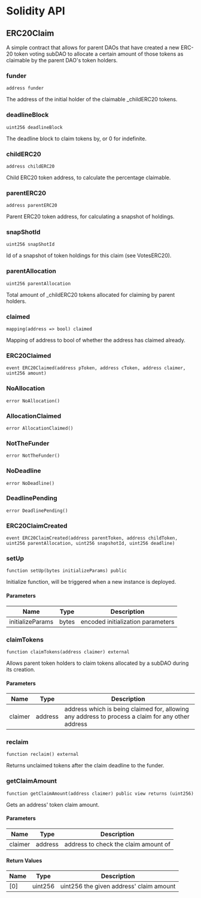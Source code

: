 # Solidity API

## ERC20Claim

A simple contract that allows for parent DAOs that have created a new ERC-20 
token voting subDAO to allocate a certain amount of those tokens as claimable 
by the parent DAO's token holders.

### funder

```solidity
address funder
```

The address of the initial holder of the claimable _childERC20 tokens.

### deadlineBlock

```solidity
uint256 deadlineBlock
```

The deadline block to claim tokens by, or 0 for indefinite.

### childERC20

```solidity
address childERC20
```

Child ERC20 token address, to calculate the percentage claimable.

### parentERC20

```solidity
address parentERC20
```

Parent ERC20 token address, for calculating a snapshot of holdings.

### snapShotId

```solidity
uint256 snapShotId
```

Id of a snapshot of token holdings for this claim (see VotesERC20).

### parentAllocation

```solidity
uint256 parentAllocation
```

Total amount of _childERC20 tokens allocated for claiming by parent holders.

### claimed

```solidity
mapping(address => bool) claimed
```

Mapping of address to bool of whether the address has claimed already.

### ERC20Claimed

```solidity
event ERC20Claimed(address pToken, address cToken, address claimer, uint256 amount)
```

### NoAllocation

```solidity
error NoAllocation()
```

### AllocationClaimed

```solidity
error AllocationClaimed()
```

### NotTheFunder

```solidity
error NotTheFunder()
```

### NoDeadline

```solidity
error NoDeadline()
```

### DeadlinePending

```solidity
error DeadlinePending()
```

### ERC20ClaimCreated

```solidity
event ERC20ClaimCreated(address parentToken, address childToken, uint256 parentAllocation, uint256 snapshotId, uint256 deadline)
```

### setUp

```solidity
function setUp(bytes initializeParams) public
```

Initialize function, will be triggered when a new instance is deployed.

#### Parameters

| Name | Type | Description |
| ---- | ---- | ----------- |
| initializeParams | bytes | encoded initialization parameters |

### claimTokens

```solidity
function claimTokens(address claimer) external
```

Allows parent token holders to claim tokens allocated by a 
subDAO during its creation.

#### Parameters

| Name | Type | Description |
| ---- | ---- | ----------- |
| claimer | address | address which is being claimed for, allowing any address to      process a claim for any other address |

### reclaim

```solidity
function reclaim() external
```

Returns unclaimed tokens after the claim deadline to the funder.

### getClaimAmount

```solidity
function getClaimAmount(address claimer) public view returns (uint256)
```

Gets an address' token claim amount.

#### Parameters

| Name | Type | Description |
| ---- | ---- | ----------- |
| claimer | address | address to check the claim amount of |

#### Return Values

| Name | Type | Description |
| ---- | ---- | ----------- |
| [0] | uint256 | uint256 the given address' claim amount |


